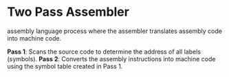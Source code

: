 # Two Pass Assembler
assembly language process where the assembler translates assembly code into machine code.

**Pass 1**: Scans the source code to determine the address of all labels (symbols).
**Pass 2**: Converts the assembly instructions into machine code using the symbol table created in Pass 1.

